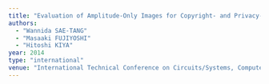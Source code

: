 ```yaml
---
title: "Evaluation of Amplitude-Only Images for Copyright- and Privacy-Protected Image Trading Systems"
authors:
  - "Wannida SAE-TANG"
  - "Masaaki FUJIYOSHI"
  - "Hitoshi KIYA"
year: 2014
type: "international"
venue: "International Technical Conference on Circuits/Systems, Computers and Communications, pp. 1069, Phuket, Thailand, 2014-07-04."
---
```

